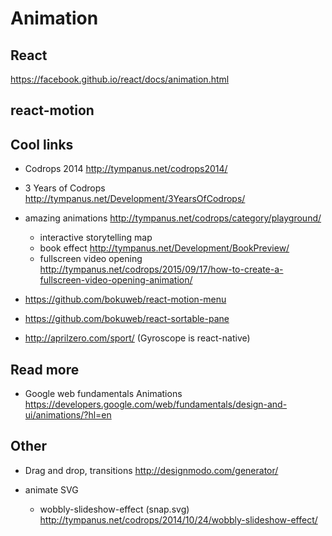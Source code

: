 # Animation

## React
https://facebook.github.io/react/docs/animation.html

## react-motion

## Cool links
- Codrops 2014 http://tympanus.net/codrops2014/
- 3 Years of Codrops http://tympanus.net/Development/3YearsOfCodrops/
- amazing animations http://tympanus.net/codrops/category/playground/
  - interactive storytelling map
  - book effect http://tympanus.net/Development/BookPreview/
  - fullscreen video opening http://tympanus.net/codrops/2015/09/17/how-to-create-a-fullscreen-video-opening-animation/

- https://github.com/bokuweb/react-motion-menu
- https://github.com/bokuweb/react-sortable-pane
- http://aprilzero.com/sport/ (Gyroscope is react-native)

## Read more
- Google web fundamentals Animations
https://developers.google.com/web/fundamentals/design-and-ui/animations/?hl=en

## Other
- Drag and drop, transitions http://designmodo.com/generator/

- animate SVG
  - wobbly-slideshow-effect (snap.svg) http://tympanus.net/codrops/2014/10/24/wobbly-slideshow-effect/
